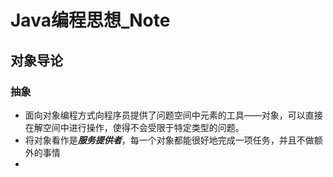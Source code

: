 # Java编程思想_Note
## 对象导论
### 抽象
* 面向对象编程方式向程序员提供了问题空间中元素的工具——对象，可以直接在解空间中进行操作，使得不会受限于特定类型的问题。
* 将对象看作是***服务提供者***，每一个对象都能很好地完成一项任务，并且不做额外的事情
* 
